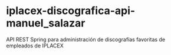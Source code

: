 # iplacex-discografica-api-manuel_salazar
API REST Spring para administración de discografías favoritas de empleados de IPLACEX
